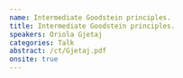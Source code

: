 ```yaml
---
name: Intermediate Goodstein principles.
title: Intermediate Goodstein principles.
speakers: Oriola Gjetaj
categories: Talk
abstract: /ct/Gjetaj.pdf
onsite: true
---
```

